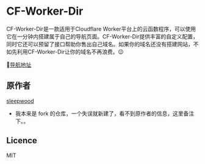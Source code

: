 <!--
 * @Describle: 
 * @Author: Stan <stan4cy@gmail.com>
 * @Date: 2020-05-24 19:17:02
 * @LastEditors: Stan
 * @LastEditTime: 2020-08-29 14:36:35
-->
# CF-Worker-Dir

CF-Worker-Dir是一款适用于Cloudflare Worker平台上的云函数程序，可以使用它在一分钟内搭建属于自己的导航页面。CF-Worker-Dir提供丰富的自定义配置，同时它还可以预留了接口帮助你售出自己域名。如果你的域名还没有搭建网站，不如先利用CF-Worker-Dir让你的域名不再浪费。😉

🎉[导航地址](nav.uuui.club/)


## 原作者
[sleepwood](https://github.com/sleepwood/CF-Worker-Dir)
- 我本来是 fork 的仓库，一个失误就新建了，看不到原作者的信息，这里备注下。。


## Licence

MIT
